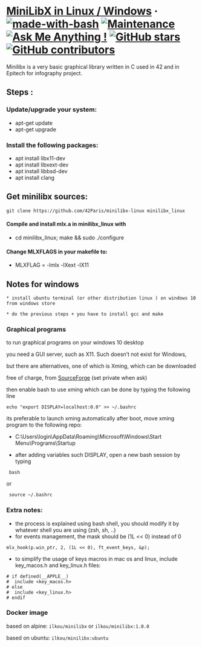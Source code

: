 # [MiniLibX in Linux / Windows](https://github.com/ilkou/minilibx) &middot; [![made-with-bash](https://img.shields.io/badge/Made%20with-Bash-1f425f.svg)](https://www.gnu.org/software/bash/) [![Maintenance](https://img.shields.io/badge/Maintained%3F-yes-green.svg)](https://GitHub.com/ilkou/minilibx/graphs/commit-activity) [![Ask Me Anything !](https://img.shields.io/badge/Ask%20me-anything-1abc9c.svg)](https://ilkou.github.io) [![GitHub stars](https://img.shields.io/github/stars/ilkou/minilibx?style=social&label=Star&maxAge=2592000)](https://github.com/ilkou/minilibx/stargazers) [![GitHub contributors](https://img.shields.io/github/contributors/ilkou/minilibx)](https://github.com/ilkou/minilibx/graphs/contributors)

Minilibx is a very basic graphical library written in C used in 42
and in Epitech for infography project.

## Steps :

### Update/upgrade your system:

* apt-get update
* apt-get upgrade

### Install the following packages:

* apt install libx11-dev
* apt install libxext-dev
* apt install libbsd-dev
* apt install clang

## Get minilibx sources:
```
git clone https://github.com/42Paris/minilibx-linux minilibx_linux
```

#### Compile and install mlx.a in minilibx_linux with

* cd minilibx_linux; make && sudo ./configure

#### Change MLXFLAGS in your makefile to:

* MLXFLAG = -lmlx -lXext -lX11

## Notes for windows
```
* install ubuntu terminal (or other distribution linux ) on windows 10 from windows store

* do the previous steps + you have to install gcc and make
```
### Graphical programs

to run graphical programs on your windows 10 desktop

you need a GUI server, such as X11. Such doesn’t not exist for Windows,

but there are alternatives, one of which is Xming, which can be downloaded

free of charge, from [SourceForge](https://sourceforge.net/projects/xming/) (set private when ask)

then enable bash to use xming which can be done by typing the following line

```
echo "export DISPLAY=localhost:0.0" >> ~/.bashrc
```

its preferable to launch xming automatically after boot, move xming program to the following repo:

* C:\Users\login\AppData\Roaming\Microsoft\Windows\Start Menu\Programs\Startup


- after adding variables such DISPLAY, open a new bash session by typing
```
 bash
```
or
```
 source ~/.bashrc
```
### Extra notes:
* the process is explained using bash shell, you should modify it by whatever shell you are using (zsh, sh, ..)
* for events management, the mask should be (1L << 0) instead of 0
```
mlx_hook(p.win_ptr, 2, (1L << 0), ft_event_keys, &p);
```
* to simplify the usage of keys macros in mac os and linux, include key_macos.h and key_linux.h files:
```
# if defined(__APPLE__)
#  include <key_macos.h>
# else
#  include <key_linux.h>
# endif
```

### Docker image

based on alpine: `ilkou/minilibx` or `ilkou/minilibx:1.0.0`

based on ubuntu: `ilkou/minilibx:ubuntu`
